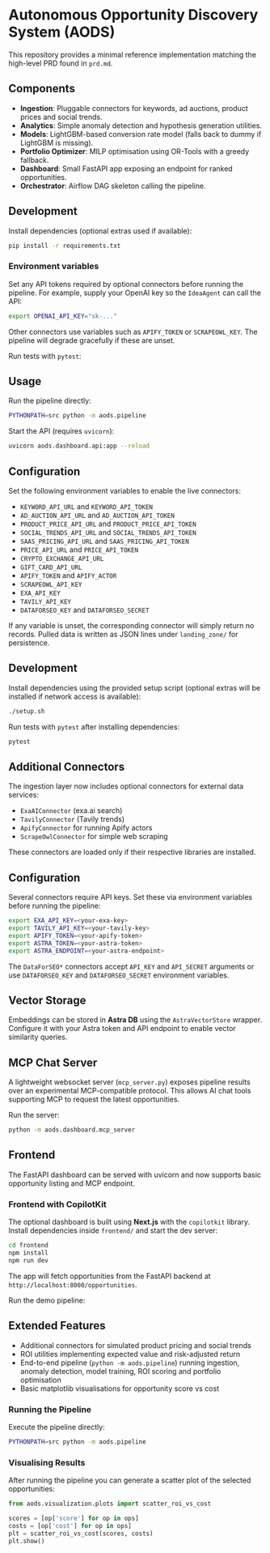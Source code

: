 # Autonomous Opportunity Discovery System (AODS)

This repository provides a minimal reference implementation matching the high-level PRD found in `prd.md`.

## Components

- **Ingestion**: Pluggable connectors for keywords, ad auctions, product prices and social trends.
- **Analytics**: Simple anomaly detection and hypothesis generation utilities.
- **Models**: LightGBM-based conversion rate model (falls back to dummy if LightGBM is missing).
- **Portfolio Optimizer**: MILP optimisation using OR-Tools with a greedy fallback.
- **Dashboard**: Small FastAPI app exposing an endpoint for ranked opportunities.
- **Orchestrator**: Airflow DAG skeleton calling the pipeline.

## Development

Install dependencies (optional extras used if available):

```bash
pip install -r requirements.txt
```

### Environment variables

Set any API tokens required by optional connectors before running the
pipeline. For example, supply your OpenAI key so the ``IdeaAgent`` can
call the API:

```bash
export OPENAI_API_KEY="sk-..."
```

Other connectors use variables such as ``APIFY_TOKEN`` or ``SCRAPEOWL_KEY``.
The pipeline will degrade gracefully if these are unset.

Run tests with `pytest`:

## Usage

Run the pipeline directly:

```bash
PYTHONPATH=src python -m aods.pipeline
```

Start the API (requires `uvicorn`):

```bash
uvicorn aods.dashboard.api:app --reload
```

## Configuration

Set the following environment variables to enable the live connectors:

- `KEYWORD_API_URL` and `KEYWORD_API_TOKEN`
- `AD_AUCTION_API_URL` and `AD_AUCTION_API_TOKEN`
- `PRODUCT_PRICE_API_URL` and `PRODUCT_PRICE_API_TOKEN`
- `SOCIAL_TRENDS_API_URL` and `SOCIAL_TRENDS_API_TOKEN`
- `SAAS_PRICING_API_URL` and `SAAS_PRICING_API_TOKEN`
- `PRICE_API_URL` and `PRICE_API_TOKEN`
- `CRYPTO_EXCHANGE_API_URL`
- `GIFT_CARD_API_URL`
- `APIFY_TOKEN` and `APIFY_ACTOR`
- `SCRAPEOWL_API_KEY`
- `EXA_API_KEY`
- `TAVILY_API_KEY`
- `DATAFORSEO_KEY` and `DATAFORSEO_SECRET`

If any variable is unset, the corresponding connector will simply return no
records. Pulled data is written as JSON lines under `landing_zone/` for
persistence.


## Development


Install dependencies using the provided setup script (optional extras will be
installed if network access is available):

```bash
./setup.sh
```

Run tests with `pytest` after installing dependencies:


```bash
pytest
```

## Additional Connectors

The ingestion layer now includes optional connectors for external data services:

- `ExaAIConnector` (exa.ai search)
- `TavilyConnector` (Tavily trends)
- `ApifyConnector` for running Apify actors
- `ScrapeOwlConnector` for simple web scraping

These connectors are loaded only if their respective libraries are installed.

## Configuration

Several connectors require API keys. Set these via environment variables before
running the pipeline:

```bash
export EXA_API_KEY=<your-exa-key>
export TAVILY_API_KEY=<your-tavily-key>
export APIFY_TOKEN=<your-apify-token>
export ASTRA_TOKEN=<your-astra-token>
export ASTRA_ENDPOINT=<your-astra-endpoint>
```

The `DataForSEO*` connectors accept `API_KEY` and `API_SECRET` arguments or use
`DATAFORSEO_KEY` and `DATAFORSEO_SECRET` environment variables.

## Vector Storage

Embeddings can be stored in **Astra DB** using the `AstraVectorStore` wrapper. Configure it with your Astra token and API endpoint to enable vector similarity queries.

## MCP Chat Server

A lightweight websocket server (`mcp_server.py`) exposes pipeline results over an experimental MCP-compatible protocol. This allows AI chat tools supporting MCP to request the latest opportunities.

Run the server:

```bash
python -m aods.dashboard.mcp_server
```

## Frontend

The FastAPI dashboard can be served with uvicorn and now supports basic opportunity listing and MCP endpoint.

### Frontend with CopilotKit

The optional dashboard is built using **Next.js** with the `copilotkit` library.
Install dependencies inside `frontend/` and start the dev server:

```bash
cd frontend
npm install
npm run dev
```

The app will fetch opportunities from the FastAPI backend at `http://localhost:8000/opportunities`.

Run the demo pipeline:

## Extended Features

- Additional connectors for simulated product pricing and social trends
- ROI utilities implementing expected value and risk-adjusted return
- End-to-end pipeline (`python -m aods.pipeline`) running ingestion,
  anomaly detection, model training, ROI scoring and portfolio optimisation
- Basic matplotlib visualisations for opportunity score vs cost

### Running the Pipeline

Execute the pipeline directly:


```bash
PYTHONPATH=src python -m aods.pipeline
```


### Visualising Results

After running the pipeline you can generate a scatter plot of the
selected opportunities:

```python
from aods.visualization.plots import scatter_roi_vs_cost

scores = [op['score'] for op in ops]
costs = [op['cost'] for op in ops]
plt = scatter_roi_vs_cost(scores, costs)
plt.show()
```

